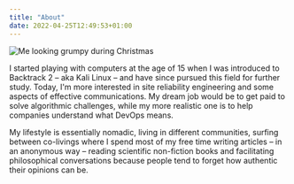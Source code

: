 ```yaml
---
title: "About"
date: 2022-04-25T12:49:53+01:00
---
```


![Me looking grumpy during Christmas](writer.jpg)

I started playing with computers at the age of 15 when I was introduced to Backtrack 2 – aka Kali Linux – and have since pursued this field for further study. Today, I'm more interested in site reliability engineering and some aspects of effective communications. My dream job would be to get paid to solve algorithmic challenges, while my more realistic one is to help companies understand what DevOps means.

My lifestyle is essentially nomadic, living in different communities, surfing between co-livings where I spend most of my free time writing articles – in an anonymous way – reading scientific non-fiction books and facilitating philosophical conversations because people tend to forget how authentic their opinions can be.
